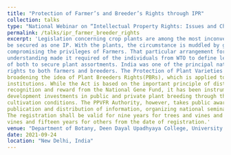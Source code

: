 ```yaml
---
title: "Protection of Farmer’s and Breeder’s Rights through IPR"
collection: talks
type: "National Webinar on “Intellectual Property Rights: Issues and Challenges”"
permalink: /talks/ipr_farmer_breeder_rights
excerpt: 'Legislation concerning crop plants are among the most inconvenient region. The standards of Intellectual Property Rights specify that an intention can 
be secured as one IP. With the plants, the circumstance is muddled by genuinely covering sorts of IP: regular patents and Plant Breeders Right without 
compromising the privileges of Farmers. That particular arrangement for Intellectual Property assurance of new plant assortments presented in the TRIPS 
understanding made it required of the individuals from WTO to define legitimate measures either as licenses or a viable sui generis framework or blend 
of both to secure plant assortments. India was one of the principal nations in the world to have developed PBR enactment that all the while allowed 
rights to both farmers and breeders. The Protection of Plant Varieties and Farmers' Rights Act, 2001,(PPVFR) builds up an extraordinary framework by 
broadening the idea of Plant Breeders Rights(PBRs), which is applied to new assortments of farmers, to assortments held by farmers and public-sector 
institutions. While the Act is based on the important principle of distributing ownership rights through the provision of benefit sharing and 
recognition and reward from the National Gene Fund, it has been instrumental in the acceleration of agricultural development; encouraging innovation, 
development investments in public and private plant breeding through the tests for distinctness, uniformity and stability (DUS) in highly precise 
cultivation conditions. The PPVFR Authority, however, takes public awareness system of plant variety protection by providing information on the website, 
publication and distribution of information, organizing national seminars and maintenance of electronic databases containing national variety register. 
The registration shall be valid for nine years for trees and vines and six years for other crops which may be renewed for eighteen years for trees and 
vines and fifteen years for others from the date of registration.'
venue: "Department of Botany, Deen Dayal Upadhyaya College, University of Delhi"
date: 2021-09-24
location: "New Delhi, India"
---
```




